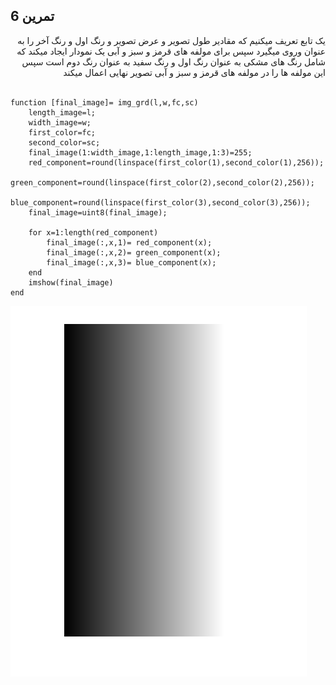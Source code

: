 ## تمرین 6
<div dir='rtl'>
  یک تابع تعریف میکنیم که مقادیر طول تصویر و عرض تصویر و رنگ اول و رنگ آخر را به عنوان وروی میگیرد سپس برای مولفه های قرمز و سبز و آبی یک نمودار ایجاد میکند که شامل رنگ های مشکی به عنوان رنگ اول و رنگ سفید به عنوان رنگ دوم است  سپس این مولفه ها را در مولفه های قرمز و سبز و آبی تصویر نهایی اعمال میکند
</div>
</br>

```
function [final_image]= img_grd(l,w,fc,sc)
    length_image=l;
    width_image=w;
    first_color=fc;
    second_color=sc;
    final_image(1:width_image,1:length_image,1:3)=255;  
    red_component=round(linspace(first_color(1),second_color(1),256));
    green_component=round(linspace(first_color(2),second_color(2),256));
    blue_component=round(linspace(first_color(3),second_color(3),256));
    final_image=uint8(final_image);
    
    for x=1:length(red_component)
        final_image(:,x,1)= red_component(x); 
        final_image(:,x,2)= green_component(x); 
        final_image(:,x,3)= blue_component(x); 
    end
    imshow(final_image)
end
```
![](p6.png)
